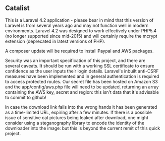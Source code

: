 ## Catalist

This is a Laravel 4.2 application - please bear in mind that this version of Laravel is from several years ago and may not function well in modern environments. Laravel 4.2 was designed to work effectively under PHP5.4 (no longer supported since mid-2015) and will certainly require the mcrypt extension (deprecated in latest versions of PHP).

A composer update will be required to install Paypal and AWS packages.

Security was an important specification of this project, and there are several caveats. It should be run with a working SSL certificate to ensure confidence as the user inputs their login details. Laravel's inbuilt anti-CSRF measures have been implemented and in general authentication is required to access protected routes. Our secret file has been hosted on Amazon S3 and the app/config/aws.php file will need to be updated, returning an array containing the AWS key, secret and region: this isn't data that it's advisable to commit to github!

In case the download link falls into the wrong hands it has been generated as a time-limited URL, expiring after a few minutes. If there is a possible issue of sensitive cat pictures being leaked after download, one might consider using a steganography library to encode the identity of the downloader into the image: but this is beyond the current remit of this quick project. 
